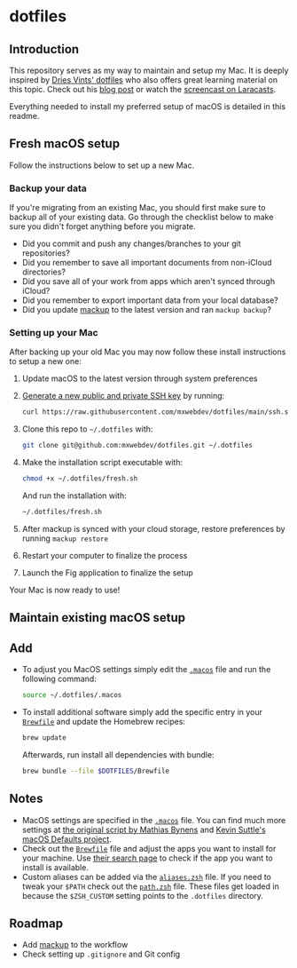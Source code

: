 # dotfiles

## Introduction

This repository serves as my way to maintain and setup my Mac. It is deeply inspired by [Dries Vints' dotfiles](https://github.com/driesvints/dotfiles) who also offers great learning material on this topic. Check out his [blog post](https://driesvints.com/blog/getting-started-with-dotfiles) or watch the [screencast on Laracasts](https://laracasts.com/series/guest-spotlight/episodes/1).

Everything needed to install my preferred setup of macOS is detailed in this readme.

## Fresh macOS setup

Follow the instructions below to set up a new Mac.
### Backup your data

If you're migrating from an existing Mac, you should first make sure to backup all of your existing data. Go through the checklist below to make sure you didn't forget anything before you migrate.

- Did you commit and push any changes/branches to your git repositories?
- Did you remember to save all important documents from non-iCloud directories?
- Did you save all of your work from apps which aren't synced through iCloud?
- Did you remember to export important data from your local database?
- Did you update [mackup](https://github.com/lra/mackup) to the latest version and ran `mackup backup`?

### Setting up your Mac

After backing up your old Mac you may now follow these install instructions to setup a new one:

1. Update macOS to the latest version through system preferences
2. [Generate a new public and private SSH key](https://docs.github.com/en/github/authenticating-to-github/generating-a-new-ssh-key-and-adding-it-to-the-ssh-agent) by running:

   ```zsh
   curl https://raw.githubusercontent.com/mxwebdev/dotfiles/main/ssh.sh | sh -s "<your-email-address>"
   ```

3. Clone this repo to `~/.dotfiles` with:

    ```zsh
    git clone git@github.com:mxwebdev/dotfiles.git ~/.dotfiles
    ```

4. Make the installation script executable with:

    ```zsh
    chmod +x ~/.dotfiles/fresh.sh
    ```

    And run the installation with:

    ```zsh
    ~/.dotfiles/fresh.sh
    ```

5. After mackup is synced with your cloud storage, restore preferences by running `mackup restore`

6. Restart your computer to finalize the process

7. Launch the Fig application to finalize the setup

Your Mac is now ready to use!

## Maintain existing macOS setup

## Add 
- To adjust you MacOS settings simply edit the [`.macos`](./.macos) file and run the following command:

    ```zsh
    source ~/.dotfiles/.macos
    ```

- To install additional software simply add the specific entry in your [`Brewfile`](./Brewfile) and update the Homebrew recipes:

    ```zsh
    brew update
    ```

    Afterwards, run install all dependencies with bundle:

    ```zsh
    brew bundle --file $DOTFILES/Brewfile
    ```
## Notes

- MacOS settings are specified in the [`.macos`](./.macos) file. You can find much more settings at [the original script by Mathias Bynens](https://github.com/mathiasbynens/dotfiles/blob/master/.macos) and [Kevin Suttle's macOS Defaults project](https://github.com/kevinSuttle/MacOS-Defaults).
- Check out the [`Brewfile`](./Brewfile) file and adjust the apps you want to install for your machine. Use [their search page](https://caskroom.github.io/search) to check if the app you want to install is available.
- Custom aliases can be added via the [`aliases.zsh`](./aliases.zsh) file. If you need to tweak your `$PATH` check out the [`path.zsh`](./path.zsh) file. These files get loaded in because the `$ZSH_CUSTOM` setting points to the `.dotfiles` directory.

## Roadmap

- Add [mackup](https://github.com/lra/mackup) to the workflow
- Check setting up `.gitignore` and Git config
